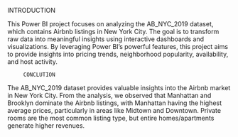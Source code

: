   INTRODUCTION

  This Power BI project focuses on analyzing the AB_NYC_2019 dataset, which contains Airbnb listings in New York City.
  The goal is to transform raw data into meaningful insights using interactive dashboards and visualizations.
  By leveraging Power BI’s powerful features, this project aims to provide insights into pricing trends, neighborhood popularity, availability, and host activity.





         CONCLUTION

   The AB_NYC_2019 dataset provides valuable insights into the Airbnb market in New York City.
   From the analysis, we observed that Manhattan and Brooklyn dominate the Airbnb listings,
   with Manhattan having the highest average prices, particularly in areas like Midtown and Downtown.
   Private rooms are the most common listing type, but entire homes/apartments generate higher revenues.
